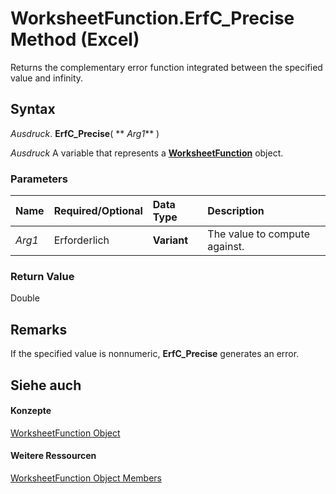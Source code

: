 
# WorksheetFunction.ErfC_Precise Method (Excel)

Returns the complementary error function integrated between the specified value and infinity.


## Syntax

 _Ausdruck_. **ErfC_Precise**( ** _Arg1_** )

 _Ausdruck_ A variable that represents a **[WorksheetFunction](7b1d5639-363d-632c-2cf0-2232562646b6.md)** object.


### Parameters



|**Name**|**Required/Optional**|**Data Type**|**Description**|
|:-----|:-----|:-----|:-----|
| _Arg1_|Erforderlich|**Variant**|The value to compute against.|

### Return Value

Double


## Remarks

If the specified value is nonnumeric,  **ErfC_Precise** generates an error.


## Siehe auch


#### Konzepte


[WorksheetFunction Object](7b1d5639-363d-632c-2cf0-2232562646b6.md)
#### Weitere Ressourcen


[WorksheetFunction Object Members](http://msdn.microsoft.com/library/6811ca87-4b53-0bff-88c9-30bf7497879a%28Office.15%29.aspx)